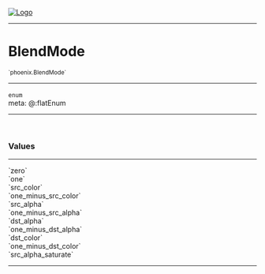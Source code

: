 
[![Logo](../../images/logo.png)](../../api/index.html)

---



<h1>BlendMode</h1>
<small>`phoenix.BlendMode`</small>



---

`enum`
<span class="meta">
<br/>meta: @:flatEnum
</span>


---

&nbsp;
&nbsp;

<h3>Values</h3> <hr/><span class="member signature apipage">`zero`<br/> </span>
        <span class="small_desc_flat"></span><span class="member signature apipage">`one`<br/> </span>
        <span class="small_desc_flat"></span><span class="member signature apipage">`src_color`<br/> </span>
        <span class="small_desc_flat"></span><span class="member signature apipage">`one_minus_src_color`<br/> </span>
        <span class="small_desc_flat"></span><span class="member signature apipage">`src_alpha`<br/> </span>
        <span class="small_desc_flat"></span><span class="member signature apipage">`one_minus_src_alpha`<br/> </span>
        <span class="small_desc_flat"></span><span class="member signature apipage">`dst_alpha`<br/> </span>
        <span class="small_desc_flat"></span><span class="member signature apipage">`one_minus_dst_alpha`<br/> </span>
        <span class="small_desc_flat"></span><span class="member signature apipage">`dst_color`<br/> </span>
        <span class="small_desc_flat"></span><span class="member signature apipage">`one_minus_dst_color`<br/> </span>
        <span class="small_desc_flat"></span><span class="member signature apipage">`src_alpha_saturate`<br/> </span>
        <span class="small_desc_flat"></span>







---

&nbsp;
&nbsp;
&nbsp;
&nbsp;